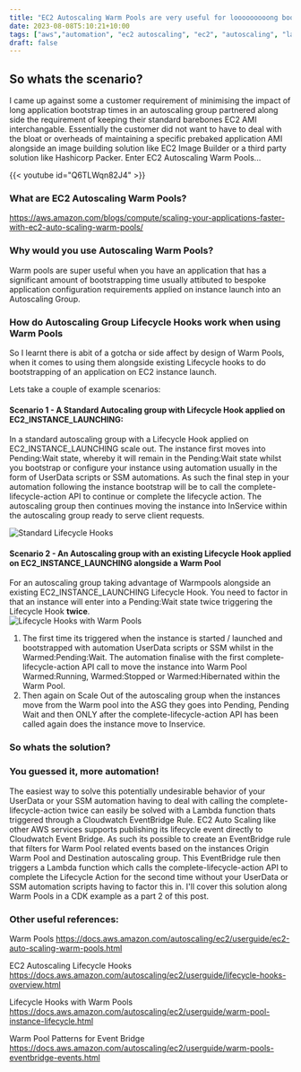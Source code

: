 ```yaml
---
title: "EC2 Autoscaling Warm Pools are very useful for looooooooong bootstrap times - Part 1"
date: 2023-08-08T5:10:21+10:00
tags: ["aws","automation", "ec2 autoscaling", "ec2", "autoscaling", "lambda function", "eventbridge", "serverless", "lambda", "cdk"]
draft: false
---
```


## So whats the scenario?
I came up against some a customer requirement of minimising the impact of long application bootstrap times in an autoscaling group partnered along side the requirement of keeping their standard barebones EC2 AMI interchangable.  Essentially the customer did not want to have to deal with the bloat or overheads of maintaining a specific prebaked application AMI alongside an image building solution like EC2 Image Builder or a third party solution like Hashicorp Packer.  Enter EC2 Autoscaling Warm Pools...

{{< youtube id="Q6TLWqn82J4" >}}

### What are EC2 Autoscaling Warm Pools?
https://aws.amazon.com/blogs/compute/scaling-your-applications-faster-with-ec2-auto-scaling-warm-pools/

### Why would you use Autoscaling Warm Pools?
Warm pools are super useful when you have an application that has a significant amount of bootstrapping time usually attibuted to bespoke application configuration requirements applied on instance launch into an Autoscaling Group.

### How do Autoscaling Group Lifecycle Hooks work when using Warm Pools
So I learnt there is abit of a gotcha or side affect by design of Warm Pools, when it comes to using them alongside existing Lifecycle hooks to do bootstrapping of an application on EC2 instance launch.

Lets take a couple of example scenarios:

#### Scenario 1 - A Standard Autocaling group with Lifecycle Hook applied on EC2_INSTANCE_LAUNCHING:
In a standard autoscaling group with a Lifecycle Hook applied on EC2_INSTANCE_LAUNCHING scale out. The instance first moves into Pending:Wait state, whereby it will remain in the Pending:Wait state whilst you bootstrap or configure your instance using automation usually in the form of UserData scripts or SSM automations.  As such the final step in your automation following the instance bootstrap will be to call the complete-lifecycle-action API to continue or complete the lifecycle action.  The autoscaling group then continues moving the instance into InService within the autoscaling group ready to serve client requests.

![Standard Lifecycle Hooks](/img/lifecycle_hooks.png "Standard Lifecycle Hooks")

#### Scenario 2 - An Autoscaling group with an existing Lifecycle Hook applied on EC2_INSTANCE_LAUNCHING alongside a Warm Pool
For an autoscaling group taking advantage of Warmpools alongside an existing EC2_INSTANCE_LAUNCHING Lifecycle Hook. You need to factor in that an instance will enter into a Pending:Wait state twice triggering the Lifecycle Hook **twice**.  
![Lifecycle Hooks with Warm Pools](/img/warm-pools-lifecycle-hooks.png "Lifecycle Hooks with Warm Pools")
1. The first time its triggered when the instance is started / launched and bootstrapped with automation UserData scripts or SSM whilst in the Warmed:Pending:Wait.  The automation finalise with the first complete-lifecycle-action API call to move the instance into Warm Pool Warmed:Running, Warmed:Stopped or Warmed:Hibernated within the Warm Pool.
2. Then again on Scale Out of the autoscaling group when the instances move from the Warm pool into the ASG they goes into Pending, Pending Wait and then ONLY after the complete-lifecycle-action API has been called again does the instance move to Inservice.

### So whats the solution?
### You guessed it, more automation!

The easiest way to solve this potentially undesirable behavior of your UserData or your SSM automation having to deal with calling the complete-lifecycle-action twice can easily be solved with a Lambda function thats triggered through a Cloudwatch EventBridge Rule.  EC2 Auto Scaling like other AWS services supports publishing its lifecycle event directly to Cloudwatch Event Bridge.  As such its possible to create an EventBridge rule that filters for Warm Pool related events based on the instances Origin Warm Pool and Destination autoscaling group.  This EventBridge rule then triggers a Lambda function which calls the complete-lifecycle-action API to complete the Lifecycle Action for the second time without your UserData or SSM automation scripts having to factor this in.  I'll cover this solution along Warm Pools in a CDK example as a part 2 of this post.

### Other useful references:
Warm Pools
https://docs.aws.amazon.com/autoscaling/ec2/userguide/ec2-auto-scaling-warm-pools.html

EC2 Autoscaling Lifecycle Hooks
https://docs.aws.amazon.com/autoscaling/ec2/userguide/lifecycle-hooks-overview.html

Lifecycle Hooks with Warm Pools
https://docs.aws.amazon.com/autoscaling/ec2/userguide/warm-pool-instance-lifecycle.html

Warm Pool Patterns for Event Bridge
https://docs.aws.amazon.com/autoscaling/ec2/userguide/warm-pools-eventbridge-events.html